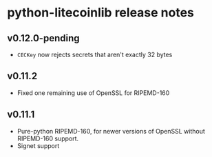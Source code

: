 # python-litecoinlib release notes

## v0.12.0-pending

* `CECKey` now rejects secrets that aren't exactly 32 bytes

## v0.11.2

* Fixed one remaining use of OpenSSL for RIPEMD-160

## v0.11.1

* Pure-python RIPEMD-160, for newer versions of OpenSSL without RIPEMD-160
  support.
* Signet support
